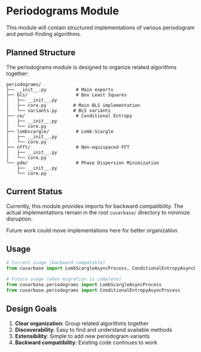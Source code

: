 # Periodograms Module

This module will contain structured implementations of various periodogram and 
period-finding algorithms.

## Planned Structure

The periodograms module is designed to organize related algorithms together:

```
periodograms/
├── __init__.py           # Main exports
├── bls/                  # Box Least Squares
│   ├── __init__.py
│   ├── core.py          # Main BLS implementation
│   └── variants.py      # BLS variants
├── ce/                   # Conditional Entropy
│   ├── __init__.py
│   └── core.py
├── lombscargle/          # Lomb-Scargle
│   ├── __init__.py
│   └── core.py
├── nfft/                 # Non-equispaced FFT
│   ├── __init__.py
│   └── core.py
└── pdm/                  # Phase Dispersion Minimization
    ├── __init__.py
    └── core.py
```

## Current Status

Currently, this module provides imports for backward compatibility. The actual
implementations remain in the root `cuvarbase/` directory to minimize disruption.

Future work could move implementations here for better organization.

## Usage

```python
# Current usage (backward compatible)
from cuvarbase import LombScargleAsyncProcess, ConditionalEntropyAsyncProcess

# Future usage (when migration is complete)
from cuvarbase.periodograms import LombScargleAsyncProcess
from cuvarbase.periodograms import ConditionalEntropyAsyncProcess
```

## Design Goals

1. **Clear organization**: Group related algorithms together
2. **Discoverability**: Easy to find and understand available methods
3. **Extensibility**: Simple to add new periodogram variants
4. **Backward compatibility**: Existing code continues to work

